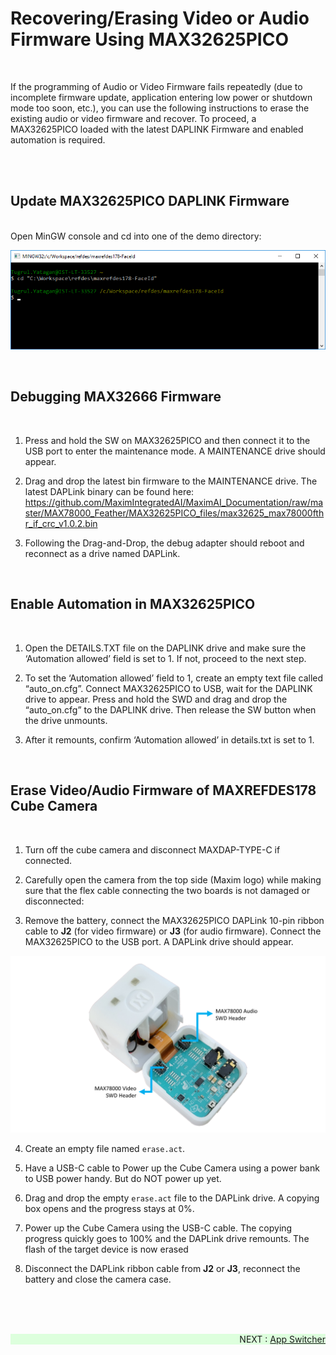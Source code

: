 # Recovering/Erasing Video or Audio Firmware Using MAX32625PICO

<br>

If the programming of Audio or Video Firmware fails repeatedly (due to incomplete firmware update, application entering low power or shutdown mode too soon, etc.), you can use the following instructions to erase the existing audio or video firmware and recover. To proceed, a MAX32625PICO loaded with the latest DAPLINK Firmware and enabled automation is required.

<br><br>

## Update MAX32625PICO DAPLINK Firmware
<br>
Open MinGW console and cd into one of the demo directory:

<br>

<p align="center"><img src="images/wiki_debuggingcdintodemo.png" width="800" alt="MAXDAP TYPE-C" title=""></p>

<br>

## Debugging MAX32666 Firmware

<br>

1. Press and hold the SW on MAX32625PICO and then connect it to the USB port to enter the maintenance mode. A MAINTENANCE drive should appear.

2. Drag and drop the latest bin firmware to the MAINTENANCE drive. The latest DAPLink binary can be found here: https://github.com/MaximIntegratedAI/MaximAI_Documentation/raw/master/MAX78000_Feather/MAX32625PICO_files/max32625_max78000fthr_if_crc_v1.0.2.bin

3. Following the Drag-and-Drop, the debug adapter should reboot and reconnect as a drive named DAPLink.

<br>

## Enable Automation in MAX32625PICO

<br>

1. Open the DETAILS.TXT file on the DAPLINK drive and make sure the ‘Automation allowed’ field is set to 1. If not, proceed to the next step.

2. To set the ‘Automation allowed’ field to 1, create an empty text file called “auto_on.cfg”. Connect MAX32625PICO to USB, wait for the DAPLINK drive to appear. Press and hold the SWD and drag and drop the “auto_on.cfg” to the DAPLINK drive. Then release the SW button when the drive unmounts.

3. After it remounts, confirm ‘Automation allowed’ in details.txt is set to 1.

<br>

## Erase Video/Audio Firmware of MAXREFDES178 Cube Camera

<br>

1. Turn off the cube camera and disconnect MAXDAP-TYPE-C if connected.

2. Carefully open the camera from the top side (Maxim logo) while making sure that the flex cable connecting the two boards is not damaged or disconnected:

3. Remove the battery, connect the MAX32625PICO DAPLink 10-pin ribbon cable to **J2** (for video firmware) or **J3** (for audio firmware). Connect the MAX32625PICO to the USB port. A DAPLink drive should appear.

<p align="center"><img src="images/wiki_recoverycameraopen.png" width="800" alt="MAXDAP TYPE-C" title=""></p>

4. Create an empty file named `erase.act`.

5. Have a USB-C cable to Power up the Cube Camera using a power bank to USB power handy. But do NOT power up yet.

6. Drag and drop the empty `erase.act` file to the DAPLink drive. A copying box opens and the progress stays at 0%.

7. Power up the Cube Camera using the USB-C cable. The copying progress quickly goes to 100% and the DAPLink drive remounts. The flash of the target device is now erased

8. Disconnect the DAPLink ribbon cable from **J2** or **J3**, reconnect the battery and close the camera case.

<br><br><br>
<div class="nextpage" style="margin-left: 0; margin-right: auto; text-align: right; background-color: #dfd;" >
NEXT : <a href="AppSwitcher.md">App Switcher</a>
</div>
